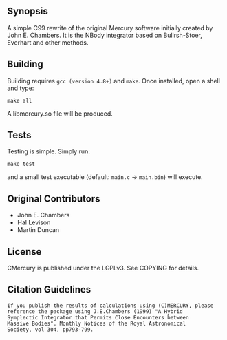 ## Synopsis

A simple C99 rewrite of the original Mercury software initially created by John E. Chambers.
It is the NBody integrator based on Bulirsh-Stoer, Everhart and other methods.

## Building

Building requires `gcc (version 4.8+)` and `make`. Once installed, open a shell and type:
```
make all
```

A libmercury.so file will be produced.

## Tests

Testing is simple. Simply run:
```
make test
```

and a small test executable (default: `main.c` -> `main.bin`) will execute.

## Original Contributors

* John E. Chambers
* Hal Levison 
* Martin Duncan

## License

CMercury is published under the LGPLv3. See COPYING for details.

## Citation Guidelines

```
If you publish the results of calculations using (C)MERCURY, please
reference the package using J.E.Chambers (1999) "A Hybrid
Symplectic Integrator that Permits Close Encounters between
Massive Bodies". Monthly Notices of the Royal Astronomical
Society, vol 304, pp793-799. 
```
